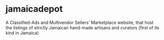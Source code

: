 # jamaicadepot
A Classified-Ads and Multivendor Sellers' Marketplace website, that host the listings of strictly Jamaican hand-made artisans and curators (first of its kind in Jamaica) 
